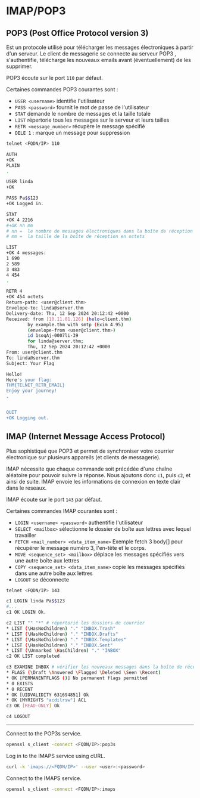 # IMAP/POP3

## POP3 (Post Office Protocol version 3)

Est un protocole utilisé pour télécharger les messages électroniques à partir d'un serveur. Le client de messagerie se connecte au serveur POP3 , s'authentifie, télécharge les nouveaux emails avant (éventuellement) de les supprimer.

POP3 écoute sur le port `110` par défaut.

Certaines commandes POP3 courantes sont :

- `USER <username>` identifie l'utilisateur
- `PASS <password>` fournit le mot de passe de l'utilisateur
- `STAT` demande le nombre de messages et la taille totale
- `LIST` répertorie tous les messages sur le serveur et leurs tailles
- `RETR <message_number>` récupère le message spécifié
- `DELE 1` : marque un message pour suppression

```sh
telnet <FQDN/IP> 110

AUTH
+OK
PLAIN
.

USER linda
+OK

PASS Pa$$123
+OK Logged in.

STAT
+OK 4 2216
#+OK nn mm 
# nn =  le nombre de messages électroniques dans la boîte de réception
# mm =  la taille de la boîte de réception en octets

LIST
+OK 4 messages:
1 690
2 589
3 483
4 454
.

RETR 4
+OK 454 octets
Return-path: <user@client.thm>
Envelope-to: linda@server.thm
Delivery-date: Thu, 12 Sep 2024 20:12:42 +0000
Received: from [10.11.81.126] (helo=client.thm)
        by example.thm with smtp (Exim 4.95)
        (envelope-from <user@client.thm>)
        id 1soqAj-0007li-39
        for linda@server.thm;
        Thu, 12 Sep 2024 20:12:42 +0000
From: user@client.thm
To: linda@server.thm
Subject: Your Flag

Hello!
Here's your flag:
THM{TELNET_RETR_EMAIL}
Enjoy your journey!
.


QUIT
+OK Logging out.
```

## IMAP (Internet Message Access Protocol) 

Plus sophistiqué que POP3 et permet de synchroniser votre courrier électronique sur plusieurs appareils (et clients de messagerie). 

IMAP nécessite que chaque commande soit précédée d'une chaîne aléatoire pour pouvoir suivre la réponse. Nous ajoutons donc `c1`, puis `c2`, et ainsi de suite.
IMAP envoie les informations de connexion en texte clair dans le reseaux.

IMAP écoute sur le port `143` par défaut.

Certaines commandes IMAP courantes sont :

- `LOGIN <username> <password>` authentifie l'utilisateur
- `SELECT <mailbox>` sélectionne le dossier de boîte aux lettres avec lequel travailler
- `FETCH <mail_number> <data_item_name>` Exemple fetch 3 body[] pour récupérer le message numéro 3, l'en-tête et le corps.
- `MOVE <sequence_set> <mailbox>` déplace les messages spécifiés vers une autre boîte aux lettres
- `COPY <sequence_set> <data_item_name>` copie les messages spécifiés dans une autre boîte aux lettres
- `LOGOUT` se déconnecte


```sh
telnet <FQDN/IP> 143

c1 LOGIN linda Pa$$123
#...
c1 OK LOGIN Ok.

c2 LIST "" "*" # répertorié les dossiers de courrier
* LIST (\HasNoChildren) "." "INBOX.Trash"
* LIST (\HasNoChildren) "." "INBOX.Drafts"
* LIST (\HasNoChildren) "." "INBOX.Templates"
* LIST (\HasNoChildren) "." "INBOX.Sent"
* LIST (\Unmarked \HasChildren) "." "INBOX"
c2 OK LIST completed

c3 EXAMINE INBOX # vérifier les nouveaux messages dans la boîte de réception
* FLAGS (\Draft \Answered \Flagged \Deleted \Seen \Recent)
* OK [PERMANENTFLAGS ()] No permanent flags permitted
* 0 EXISTS
* 0 RECENT
* OK [UIDVALIDITY 631694851] Ok
* OK [MYRIGHTS "acdilrsw"] ACL
c3 OK [READ-ONLY] Ok

c4 LOGOUT
```

---

Connect to the POP3s service.

```sh
openssl s_client -connect <FQDN/IP>:pop3s
```

Log in to the IMAPS service using cURL.

```sh
curl -k 'imaps://<FQDN/IP>' --user <user>:<password>
```

Connect to the IMAPS service.

```sh
openssl s_client -connect <FQDN/IP>:imaps
```
